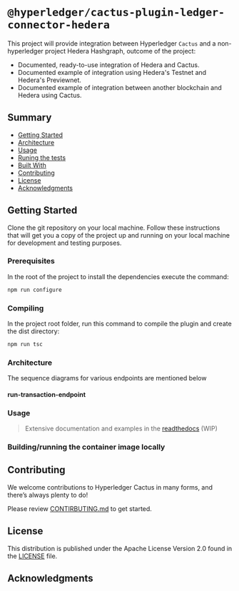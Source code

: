 # `@hyperledger/cactus-plugin-ledger-connector-hedera`

This project will provide integration between Hyperledger `Cactus` and a non-hyperledger project Hedera Hashgraph, outcome of the project:

- Documented, ready-to-use integration of Hedera and Cactus.
- Documented example of integration using Hedera's Testnet and Hedera's Previewnet.
- Documented example of integration between another blockchain and Hedera using Cactus.

## Summary

- [Getting Started](#getting-started)
- [Architecture](#architecture)
- [Usage](#usage)
- [Runing the tests](#running-the-tests)
- [Built With](#built-with)
- [Contributing](#contributing)
- [License](#license)
- [Acknowledgments](#acknowledgments)

## Getting Started

Clone the git repository on your local machine. Follow these instructions that will get you a copy of the project up and running on
your local machine for development and testing purposes.

### Prerequisites

In the root of the project to install the dependencies execute the command:

```sh
npm run configure
```

### Compiling

In the project root folder, run this command to compile the plugin and create the dist directory:

```sh
npm run tsc
```

### Architecture

The sequence diagrams for various endpoints are mentioned below

#### run-transaction-endpoint

### Usage

> Extensive documentation and examples in the [readthedocs](https://readthedocs.org/projects/hyperledger-cactus/) (WIP)

### Building/running the container image locally

## Contributing

We welcome contributions to Hyperledger Cactus in many forms, and there’s always plenty to do!

Please review [CONTIRBUTING.md](../../CONTRIBUTING.md) to get started.

## License

This distribution is published under the Apache License Version 2.0 found in the [LICENSE](../../LICENSE) file.

## Acknowledgments
